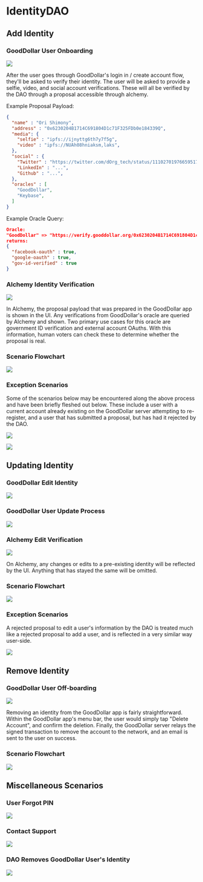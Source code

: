 # IdentityDAO 

## Add Identity

### GoodDollar User Onboarding

![](./docs/img/GoodDollar_Wireframe_Add_Identity.png)

After the user goes through GoodDollar's login in / create account flow, they'll be asked to verify their identity. The user will be asked to provide a selfie, video, and social account verifications. These will all be verified by the DAO through a proposal accessible through alchemy.

Example Proposal Payload:
```json
{
  "name" : "Ori Shimony",
  "address" : "0x6230204B1714C691804D1c71F325FDb0e184339Q", 
  "media": {
    "selfie" : "ipfs://ijnyttg6th7y7f5g",
    "video" : "ipfs://NUAh08hniaksm,laks",
  },
  "social" : {
    "Twitter" : "https://twitter.com/dOrg_tech/status/1110270197665951744",
    "LinkedIn" : "...",
    "Github" : "...",
  },
  "oracles" : [
    "GoodDollar",
    "Keybase",
  ]
}
```

Example Oracle Query:
```json
Oracle:
"GoodDollar" => "https://verify.gooddollar.org/0x6230204B1714C691804D1c71F325FDb0e184339Q"
returns:
{
  "facebook-oauth" : true,
  "google-oauth" : true,
  "gov-id-verified" : true
}
```

### Alchemy Identity Verification

![](./docs/img/Alchemy-Add-Identity.png)

In Alchemy, the proposal payload that was prepared in the GoodDollar app is shown in the UI. Any verifications from GoodDollar's oracle are queried by Alchemy and shown. Two primary use cases for this oracle are government ID verification and external account OAuths. With this information, human voters can check these to determine whether the proposal is real. 

### Scenario Flowchart

![](./docs/img/Scenario_Flow_Onboarding_Add_Identity.png)

### Exception Scenarios

Some of the scenarios below may be encountered along the above process and have been briefly fleshed out below. These include a user with a current account already existing on the GoodDollar server attempting to re-register, and a user that has submitted a proposal, but has had it rejected by the DAO.

![](./docs/img/Scenario_Flow_Exception_Existing_User_Attempting_to_Register.png)

![](./docs/img/Scenario_Flow_Exception_User_with_Rejected_Add_Proposal.png)


## Updating Identity

### GoodDollar Edit Identity

![](./docs/img/GoodDollar_Wireframe_Update_Identity.png)

### GoodDollar User Update Process

![](./docs/img/GoodDollar_Wireframe_Update_Identity.png)

### Alchemy Edit Verification

![](./docs/img/Alchemy-Edit-Identity.png)

On Alchemy, any changes or edits to a pre-existing identity will be reflected by the UI. Anything that has stayed the same will be omitted.

### Scenario Flowchart

![](./docs/img/Scenario_Flow_Updating_Edit_Identity.png)

### Exception Scenarios

A rejected proposal to edit a user's information by the DAO is treated much like a rejected proposal to add a user, and is reflected in a very similar way user-side.

![](./docs/img/Scenario_Flow_Exception_User_with_Rejected_Edit_Proposal.png)

## Remove Identity

### GoodDollar User Off-boarding

![](./docs/img/GoodDollar_Wireframe_Delete_Identity.png)

Removing an identity from the GoodDollar app is fairly straightforward. Within the GoodDollar app's menu bar, the user would simply tap "Delete Account", and confirm the deletion. Finally, the GoodDollar server relays the signed transaction to remove the account to the network, and an email is sent to the user on success.

### Scenario Flowchart

![](./docs/img/Scenario_Flow_Offboarding_Delete_Identity.png)

## Miscellaneous Scenarios

### User Forgot PIN

![](./docs/img/Scenario_Flow_Exception_User_Forgot_PIN.png)

### Contact Support

![](./docs/img/Scenario_Flow_Contact_Support.png)

### DAO Removes GoodDollar User's Identity

![](./docs/img/Scenario_Flow_Exception_DAO_Removes_User.png)
